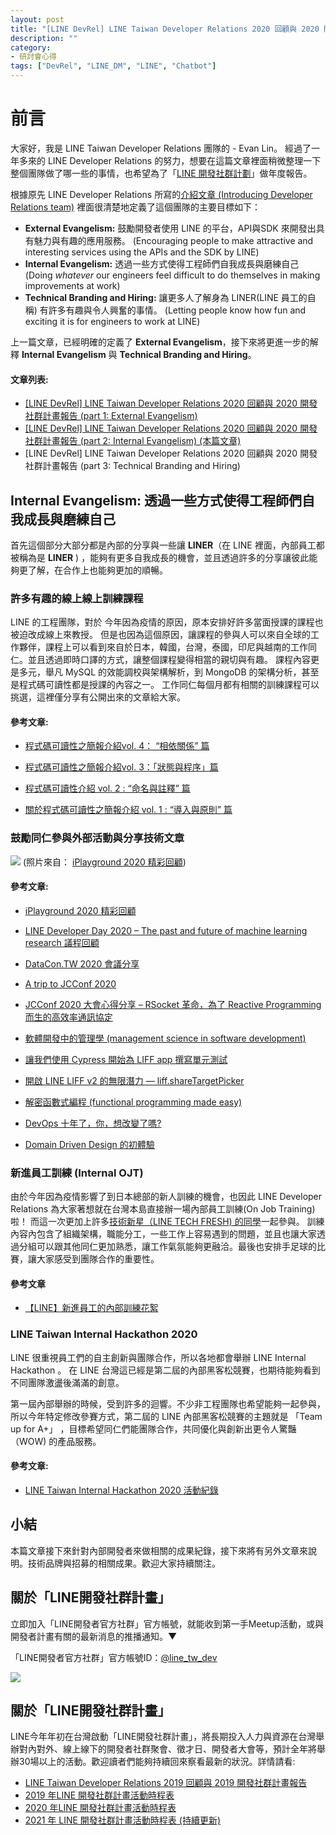 ```yaml
---
layout: post
title: "[LINE DevRel] LINE Taiwan Developer Relations 2020 回顧與 2020 開發社群計畫報告 (part 2: Internal Evangelism)"
description: ""
category: 
- 研討會心得
tags: ["DevRel", "LINE_DM", "LINE", "Chatbot"]
---
```




# 前言

大家好，我是 LINE Taiwan Developer Relations 團隊的  - Evan Lin。 經過了一年多來的 LINE Developer Relations 的努力，想要在這篇文章裡面稍微整理一下整個團隊做了哪一些的事情，也希望為了「[LINE 開發社群計劃](https://engineering.linecorp.com/zh-hant/blog/line-taiwan-developer-relations-2019-plan/)」做年度報告。

根據原先 LINE Developer Relations 所寫的[介紹文章 (Introducing Developer Relations team)](https://engineering.linecorp.com/en/blog/introducing-developer-relations-team/) 裡面很清楚地定義了這個團隊的主要目標如下：

- **External Evangelism:** 鼓勵開發者使用 LINE 的平台，API與SDK 來開發出具有魅力與有趣的應用服務。 (Encouraging people to make attractive and interesting services using the APIs and the SDK by LINE) 
- **Internal Evangelism:** 透過一些方式使得工程師們自我成長與磨練自己 (Doing *whatever* our engineers feel difficult to do themselves in making improvements at work)
- **Technical Branding and Hiring:** 讓更多人了解身為 LINER(LINE 員工的自稱) 有許多有趣與令人興奮的事情。 (Letting people know how fun and exciting it is for engineers to work at LINE)

上一篇文章，已經明確的定義了 **External Evangelism**，接下來將更進一步的解釋 **Internal Evangelism** 與 **Technical Branding and Hiring**。

#### 文章列表:

- [[LINE DevRel] LINE Taiwan Developer Relations 2020 回顧與 2020 開發社群計畫報告 (part 1: External Evangelism)](http://www.evanlin.com/devrel-2020-1/)
- [[LINE DevRel] LINE Taiwan Developer Relations 2020 回顧與 2020 開發社群計畫報告 (part 2: Internal Evangelism)  (本篇文章)](http://www.evanlin.com/devrel-2020-2/)
- [LINE DevRel] LINE Taiwan Developer Relations 2020 回顧與 2020 開發社群計畫報告 (part 3: Technical Branding and Hiring)

##  **Internal Evangelism:** 透過一些方式使得工程師們自我成長與磨練自己

<script async class="speakerdeck-embed" data-id="5e0fd8e4633d4fb892dd2ee930057642" data-ratio="1.77777777777778" src="//speakerdeck.com/assets/embed.js"></script>


首先這個部分大部分都是內部的分享與一些讓 **LINER**（在 LINE 裡面，內部員工都被稱為是 **LINER** ) ，能夠有更多自我成長的機會，並且透過許多的分享讓彼此能夠更了解，在合作上也能夠更加的順暢。 

### 許多有趣的線上線上訓練課程

LINE 的工程團隊，對於 今年因為疫情的原因，原本安排好許多當面授課的課程也被迫改成線上來教授。 但是也因為這個原因，讓課程的參與人可以來自全球的工作夥伴，課程上可以看到來自於日本，韓國，台灣，泰國，印尼與越南的工作同仁。並且透過即時口譯的方式，讓整個課程變得相當的親切與有趣。
課程內容更是多元，舉凡 MySQL 的效能調校與架構解析，到 MongoDB 的架構分析，甚至是程式碼可讀性都是授課的內容之一。 工作同仁每個月都有相關的訓練課程可以挑選，這裡僅分享有公開出來的文章給大家。


#### 參考文章:

- [程式碼可讀性之簡報介紹vol. 4： “相依關係” 篇](https://engineering.linecorp.com/zh-hant/blog/code-readability-vol4/)

- [程式碼可讀性之簡報介紹vol. 3：「狀態與程序」篇](https://engineering.linecorp.com/zh-hant/blog/code-readability-vol3-ch/)

- [程式碼可讀性介紹 vol. 2 : “命名與註釋” 篇](https://engineering.linecorp.com/zh-hant/blog/code-readability-vol2-ch/)

- [關於程式碼可讀性之簡報介紹 vol. 1 : “導入與原則” 篇](https://engineering.linecorp.com/zh-hant/blog/code-readability-vol1-ch/)



### 鼓勵同仁參與外部活動與分享技術文章
![](https://engineering.linecorp.com/wp-content/uploads/2020/12/2-1-768x1024.jpg)
(照片來自： [iPlayground 2020 精彩回顧](https://engineering.linecorp.com/zh-hant/blog/iplayground-2020/))


#### 參考文章:

- [iPlayground 2020 精彩回顧](https://engineering.linecorp.com/zh-hant/blog/iplayground-2020/)

- [LINE Developer Day 2020 – The past and future of machine learning research 議程回顧](https://engineering.linecorp.com/zh-hant/blog/line-dev-day-2020-the-past-and-future-of-machine-learning-research/)

-  [DataCon.TW 2020 會議分享](https://engineering.linecorp.com/zh-hant/blog/datacon-2020/)

- [A trip to JCConf 2020](https://engineering.linecorp.com/zh-hant/blog/a-trip-to-jcconf-2020/)

- [JCConf 2020 大會心得分享 – RSocket 革命，為了 Reactive Programming 而生的高效率通訊協定](https://engineering.linecorp.com/zh-hant/blog/jcconf-2020-sharing-rsocket/)

- [軟體開發中的管理學 (management science in software development)](https://engineering.linecorp.com/zh-hant/blog/management-science-in-software-developement/)

- [讓我們使用 Cypress 開始為 LIFF app 撰寫單元測試](https://engineering.linecorp.com/zh-hant/blog/cypress-liff-unit-test/)

- [開啟 LINE LIFF v2 的無限潛力 — liff.shareTargetPicker](https://engineering.linecorp.com/zh-hant/blog/start-liff-v2-sharetargetpicker-power/)

- [解密函數式編程 (functional programming made easy)](https://engineering.linecorp.com/zh-hant/blog/functional-programming-made-easy/)

- [DevOps 十年了，你，想改變了嗎?](https://engineering.linecorp.com/zh-hant/blog/tech-sharing-devops/)

- [Domain Driven Design 的初體驗](https://engineering.linecorp.com/zh-hant/blog/domain-driven-design/)




### 新進員工訓練 (Internal OJT) 

<script async class="speakerdeck-embed" data-slide="22" data-id="ad721201af124c62b35ef111a1a81374" data-ratio="1.77777777777778" src="//speakerdeck.com/assets/embed.js"></script>

由於今年因為疫情影響了到日本總部的新人訓練的機會，也因此 LINE Developer Relations 為大家著想就在台灣本島直接辦一場內部員工訓練(On Job Training)啦！ 而這一次更加上許多[技術新星（LINE TECH FRESH) 的同學](https://engineering.linecorp.com/zh-hant/blog/tech-fresh-2020/)一起參與。 訓練內容內包含了組織架構，職能分工，一些工作上容易遇到的問題，並且也讓大家透過分組可以跟其他同仁更加熟悉，讓工作氣氛能夠更融洽。最後也安排手足球的比賽，讓大家感受到團隊合作的重要性。

#### 參考文章
- [【LINE】新進員工的內部訓練花絮](https://engineering.linecorp.com/zh-hant/blog/2020-new-employee-traning/)



### LINE Taiwan Internal Hackathon 2020 

<script async class="speakerdeck-embed" data-slide="23" data-id="ad721201af124c62b35ef111a1a81374" data-ratio="1.77777777777778" src="//speakerdeck.com/assets/embed.js"></script>

LINE 很重視員工們的自主創新與團隊合作，所以各地都會舉辦 LINE Internal Hackathon 。 在 LINE 台灣這已經是第二屆的內部黑客松競賽，也期待能夠看到不同團隊激盪後滿滿的創意。

第一屆內部舉辦的時候，受到許多的迴響。不少非工程團隊也希望能夠一起參與，所以今年特定修改參賽方式，第二屆的 LINE 內部黑客松競賽的主題就是 「Team up for A+」 ，目標希望同仁們能團隊合作，共同優化與創新出更令人驚豔（WOW) 的產品服務。

#### 參考文章:

- [LINE Taiwan Internal Hackathon 2020 活動紀錄](https://engineering.linecorp.com/zh-hant/blog/line-taiwan-internal-hackathon-2020/)



## 小結

本篇文章接下來針對內部開發者來做相關的成果紀錄，接下來將有另外文章來說明。技術品牌與招募的相關成果。歡迎大家持續關注。



## 關於「LINE開發社群計畫」

立即加入「LINE開發者官方社群」官方帳號，就能收到第一手Meetup活動，或與開發者計畫有關的最新消息的推播通知。▼

「LINE開發者官方社群」官方帳號ID：[@line_tw_dev](https://lin.ee/s5RsZHo)

![](http://www.evanlin.com/images/2020/line-tw-dev-qr.png)

## 關於「LINE開發社群計畫」

LINE今年年初在台灣啟動「LINE開發社群計畫」，將長期投入人力與資源在台灣舉辦對內對外、線上線下的開發者社群聚會、徵才日、開發者大會等，預計全年將舉辦30場以上的活動。歡迎讀者們能夠持續回來察看最新的狀況。詳情請看:

- [LINE Taiwan Developer Relations 2019 回顧與 2019 開發社群計畫報告](https://engineering.linecorp.com/zh-hant/blog/line-taiwan-developer-relations-2019/)
- [2019 年LINE 開發社群計畫活動時程表](https://engineering.linecorp.com/zh-hant/blog/line-taiwan-developer-relations-2019-plan/)
- [2020 年LINE 開發社群計畫活動時程表](https://engineering.linecorp.com/zh-hant/blog/2020-line-tw-devrel/)
- [2021 年 LINE 開發社群計畫活動時程表 (持續更新)](https://engineering.linecorp.com/zh-hant/blog/2021-line-tw-devrel/)

